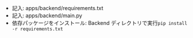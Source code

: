 - 記入: apps/backend/requirements.txt
- 記入: apps/backend/main.py
- 依存パッケージをインストール: Backend ディレクトリで実行`pip install -r requirements.txt`
